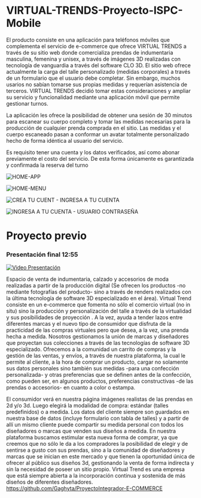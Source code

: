 # VIRTUAL-TRENDS-Proyecto-ISPC-Mobile

El producto consiste en una aplicación para teléfonos móviles que complementa el servicio de e-commerce que ofrece VIRTUAL TRENDS a través de su sitio web  donde comercializa prendas de indumentaria masculina, femenina y unisex, a través de imágenes 3D realizadas con tecnología de vanguardia a través del software CLO 3D. El sitio web ofrece actualmente la carga del talle personalizado (medidas corporales) a través de un formulario que el usuario debe completar. Sin embargo, muchos usarios no sabían tomarse sus  propias medidas y requerían asistencia de terceros. VIRTUAL TRENDS decidió tomar estas consideraciones y ampliar su servicio y funcionalidad mediante una aplicación móvil que permite gestionar turnos.

La aplicación les ofrece la posibilidad  de obtener una sesión de 30 minutos para escanear su cuerpo completo y tomar las medidas necesarias para la producción de cualquier prenda comprada en el sitio. Las medidas y el cuerpo escaneado pasan a conformar un avatar totalmente personalizado hecho de forma idéntica al usuario del servicio.

Es requisito tener una cuenta y los datos verificados, así como abonar previamente el costo del servicio. De esta forma únicamente es garantizada y confirmada la reserva del turno


![HOME-APP](https://github.com/Gaghyta/VIRTUAL-TRENDS-Proyecto-ISPC-Mobile/assets/63260839/b071ecdf-a3a9-485c-bb76-b51476aca8b7)


![HOME-MENU](https://github.com/Gaghyta/VIRTUAL-TRENDS-Proyecto-ISPC-Mobile/assets/63260839/ef2af6d6-c2b9-4aee-8f90-b80b23f62067)


![CREA TU CUENT - INGRESA A TU CUENTA](https://github.com/Gaghyta/VIRTUAL-TRENDS-Proyecto-ISPC-Mobile/assets/63260839/20a5ee97-cb23-4776-88bd-c9cc66c023e9)


![INGRESA A TU CUENTA - USUARIO CONTRASEÑA ](https://github.com/Gaghyta/VIRTUAL-TRENDS-Proyecto-ISPC-Mobile/assets/63260839/dfd56599-3e06-4ee8-8703-940574d32ef4)


# Proyecto previo

### Presentación final 12:55
[![Video Presentación](https://img.youtube.com/vi/NvvD0ANatUU/0.jpg)](https://www.youtube.com/watch?v=NvvD0ANatUU)


Espacio de venta de indumentaria, calzado y accesorios de moda realizadas a partir de la producción digital (Se ofrecen los productos -no mediante fotografías del producto- sino a través de renders realizados con la última tecnología de software 3D especializado en el área).
Virtual Trend consiste en un e-commerce que fomenta no sólo el comercio virtual (no in situ) sino la producción y personalización del talle a través de la virtualidad y sus posibilidades de proyección . A la vez, ayuda a tender lazos entre diferentes marcas y el nuevo tipo de consumidor que disfruta de la practicidad de las compras virtuales pero que desea, a la vez, una prenda hecha a medida. Nosotros gestionamos la unión de marcas y diseñadores que proyectan sus colecciones a través de las tecnologías de software 3D especializado.
Ofrecemos a la comunidad un carrito de compras y la gestión de las ventas, y envíos, a través de nuestra plataforma, la cual le permite al cliente, a la hora de comprar un producto, cargar no solamente sus datos personales sino también sus medidas -para una confección personalizada- y otras preferencias que se definen antes de la confección, como pueden ser, en algunos productos, preferencias constructivas -de las prendas o accesorios- en cuanto a color o estampa.

El consumidor verá en nuestra página imágenes realistas de las prendas en 2d y/o 3d. Luego elegirá la modalidad de compra: estándar (talles predefinidos) o a medida.
Los datos del cliente siempre son guardados en nuestra base de datos (incluye formulario con tabla de talles) y a partir de allí un mismo cliente puede compartir su medida personal con todos los diseñadores o marcas que venden sus diseños a medida.
En nuestra plataforma buscamos estimular esta nueva forma de comprar, ya que creemos que no sólo le da a los compradores la posibilidad de elegir y de sentirse a gusto con sus prendas, sino a la comunidad de diseñadores y marcas que se inician en este mercado y que tienen la oportunidad única de ofrecer al público sus diseños 3d, gestionando la venta de forma indirecta y sin la necesidad de poseer un sitio propio.
Virtual Trend es una empresa que está siempre abierta a la incorporación continua y sostenida de más diseños de diferentes diseñadores.
https://github.com/Gaghyta/ProyectoIntegrador-E-COMMERCE
